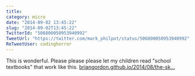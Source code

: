 ```yaml
---
title: 
category: micro
date: "2014-09-02 13:45:22"
slug: "2014-09-02T13:45:22"
TwitterId: "506800050953940992"
TweetUrl: "https://twitter.com/mark_philpot/status/506800050953940992"
ReTweetUser: codinghorror
---
```


<i class="fa fa-retweet" aria-hidden="true"></i> This is wonderful. Please
please please let my children read "school textbooks" that work like this.
[briangordon.github.io/2014/08/the-sk…](https://briangordon.github.io/2014/08/the-skyline-problem.html)
